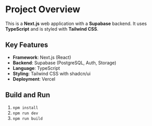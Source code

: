 # Project Overview

This is a **Next.js** web application with a **Supabase** backend. It uses **TypeScript** and is styled with **Tailwind CSS**.

## Key Features

*   **Framework**: Next.js (React)
*   **Backend**: Supabase (PostgreSQL, Auth, Storage)
*   **Language**: TypeScript
*   **Styling**: Tailwind CSS with shadcn/ui
*   **Deployment**: Vercel

## Build and Run

1.  `npm install`
2.  `npm run dev`
3.  `npm run build`